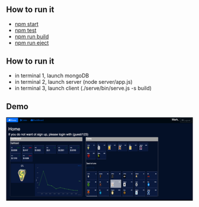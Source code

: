 
## How to run it
  - [npm start](#npm-start)
  - [npm test](#npm-test)
  - [npm run build](#npm-run-build)
  - [npm run eject](#npm-run-eject)

## How to run it
- in terminal 1, launch mongoDB
- in terminal 2, launch server (node server/app.js)
- in terminal 3, launch client (./serve/bin/serve.js -s build)


## Demo
![demo cover](./demo/demo.png)